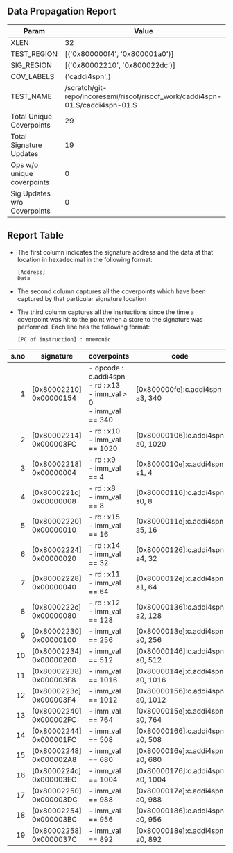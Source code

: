 
## Data Propagation Report

| Param                     | Value    |
|---------------------------|----------|
| XLEN                      | 32      |
| TEST_REGION               | [('0x800000f4', '0x800001a0')]      |
| SIG_REGION                | [('0x80002210', '0x800022dc')]      |
| COV_LABELS                | ('caddi4spn',)      |
| TEST_NAME                 | /scratch/git-repo/incoresemi/riscof/riscof_work/caddi4spn-01.S/caddi4spn-01.S    |
| Total Unique Coverpoints  | 29      |
| Total Signature Updates   | 19      |
| Ops w/o unique coverpoints | 0      |
| Sig Updates w/o Coverpoints | 0    |

## Report Table

- The first column indicates the signature address and the data at that location in hexadecimal in the following format: 
  ```
  [Address]
  Data
  ```

- The second column captures all the coverpoints which have been captured by that particular signature location

- The third column captures all the insrtuctions since the time a coverpoint was
  hit to the point when a store to the signature was performed. Each line has
  the following format:
  ```
  [PC of instruction] : mnemonic
  ```

|s.no|        signature         |                                  coverpoints                                   |                code                 |
|---:|--------------------------|--------------------------------------------------------------------------------|-------------------------------------|
|   1|[0x80002210]<br>0x00000154|- opcode : c.addi4spn<br> - rd : x13<br> - imm_val > 0<br> - imm_val == 340<br> |[0x800000fe]:c.addi4spn a3, 340<br>  |
|   2|[0x80002214]<br>0x000003FC|- rd : x10<br> - imm_val == 1020<br>                                            |[0x80000106]:c.addi4spn a0, 1020<br> |
|   3|[0x80002218]<br>0x00000004|- rd : x9<br> - imm_val == 4<br>                                                |[0x8000010e]:c.addi4spn s1, 4<br>    |
|   4|[0x8000221c]<br>0x00000008|- rd : x8<br> - imm_val == 8<br>                                                |[0x80000116]:c.addi4spn s0, 8<br>    |
|   5|[0x80002220]<br>0x00000010|- rd : x15<br> - imm_val == 16<br>                                              |[0x8000011e]:c.addi4spn a5, 16<br>   |
|   6|[0x80002224]<br>0x00000020|- rd : x14<br> - imm_val == 32<br>                                              |[0x80000126]:c.addi4spn a4, 32<br>   |
|   7|[0x80002228]<br>0x00000040|- rd : x11<br> - imm_val == 64<br>                                              |[0x8000012e]:c.addi4spn a1, 64<br>   |
|   8|[0x8000222c]<br>0x00000080|- rd : x12<br> - imm_val == 128<br>                                             |[0x80000136]:c.addi4spn a2, 128<br>  |
|   9|[0x80002230]<br>0x00000100|- imm_val == 256<br>                                                            |[0x8000013e]:c.addi4spn a0, 256<br>  |
|  10|[0x80002234]<br>0x00000200|- imm_val == 512<br>                                                            |[0x80000146]:c.addi4spn a0, 512<br>  |
|  11|[0x80002238]<br>0x000003F8|- imm_val == 1016<br>                                                           |[0x8000014e]:c.addi4spn a0, 1016<br> |
|  12|[0x8000223c]<br>0x000003F4|- imm_val == 1012<br>                                                           |[0x80000156]:c.addi4spn a0, 1012<br> |
|  13|[0x80002240]<br>0x000002FC|- imm_val == 764<br>                                                            |[0x8000015e]:c.addi4spn a0, 764<br>  |
|  14|[0x80002244]<br>0x000001FC|- imm_val == 508<br>                                                            |[0x80000166]:c.addi4spn a0, 508<br>  |
|  15|[0x80002248]<br>0x000002A8|- imm_val == 680<br>                                                            |[0x8000016e]:c.addi4spn a0, 680<br>  |
|  16|[0x8000224c]<br>0x000003EC|- imm_val == 1004<br>                                                           |[0x80000176]:c.addi4spn a0, 1004<br> |
|  17|[0x80002250]<br>0x000003DC|- imm_val == 988<br>                                                            |[0x8000017e]:c.addi4spn a0, 988<br>  |
|  18|[0x80002254]<br>0x000003BC|- imm_val == 956<br>                                                            |[0x80000186]:c.addi4spn a0, 956<br>  |
|  19|[0x80002258]<br>0x0000037C|- imm_val == 892<br>                                                            |[0x8000018e]:c.addi4spn a0, 892<br>  |
